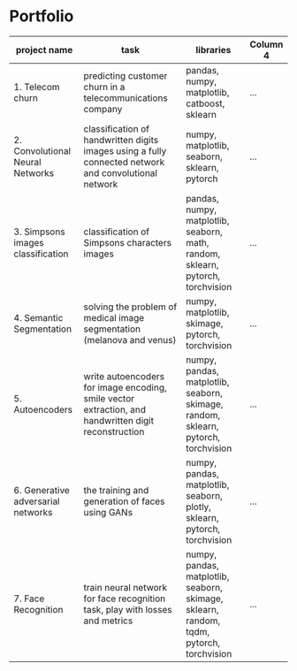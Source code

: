 # Portfolio
|project name|task|libraries|Column 4|
|-|--------|---|---|
|1. Telecom churn|predicting customer churn in a telecommunications company|pandas, numpy, matplotlib, catboost, sklearn|...|
|2. Convolutional Neural Networks|classification of handwritten digits images using a fully connected network and convolutional network|numpy, matplotlib, seaborn, sklearn, pytorch|...|
|3. Simpsons images classification|classification of Simpsons characters images|pandas, numpy, matplotlib, seaborn, math, random, sklearn, pytorch, torchvision|...|
|4. Semantic Segmentation|solving the problem of medical image segmentation (melanova and venus)|numpy, matplotlib, skimage, pytorch, torchvision|...|
|5. Autoencoders|write autoencoders for image encoding, smile vector extraction, and handwritten digit reconstruction|numpy, pandas, matplotlib, seaborn, skimage, random, sklearn, pytorch, torchvision|...|
|6. Generative adversarial networks|the training and generation of faces using GANs|numpy, pandas, matplotlib, seaborn, plotly, sklearn, pytorch, torchvision|...|
|7. Face Recognition| train neural network for face recognition task, play with losses and metrics|numpy, pandas, matplotlib, seaborn, skimage, sklearn, random, tqdm, pytorch, torchvision|...|
